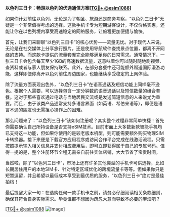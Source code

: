**以色列三日卡：畅游以色列的优选通信方案[[TG💪+ @esim1088](https://t.me/s/esim1088)]**

如果你计划前往以色列，无论是为了朝圣、旅游还是商务考察，“以色列三日卡”无疑是一个非常值得考虑的选择。这款手机卡专为短期游客设计，不仅价格实惠，还能让你在以色列境内享受高速稳定的网络服务，让旅程更加便捷与愉快。

首先，让我们来聊聊“以色列三日卡”的核心优势——流量无忧。对于现代人来说，无论是在社交媒体上分享旅行照片，还是使用导航软件查找景点位置，都离不开网络的支持。而这款卡提供的流量套餐完全能够满足你的日常需求。通常情况下，一张三日卡会包含每天至少1GB的高速数据流量，这意味着你可以随时随地刷视频、查资料或者与家人朋友保持联系。此外，在部分套餐中还可能额外赠送国际漫游功能，这样即便你离开以色列前往周边国家，也能继续享受稳定的上网体验。

除了流量方面表现出色外，“以色列三日卡”在语音通话及短信功能上同样毫不逊色。根据个人需要，可以选择包含一定分钟数的语音通话以及短信数量的组合套餐。这对于那些喜欢通过电话与当地居民交流或是发送简短信息的人来说尤为重要。而且，由于该类产品通常支持多语言界面（如英语、希伯来语等），即便是语言不通的朋友也无需担心操作上的困难。

那么问题来了：“以色列三日卡”该如何注册呢？其实整个过程非常简单快捷！首先你需要确认自己所持设备是否支持eSIM技术。目前市面上大多数新款智能手机均已支持这一功能，但如果你使用的是较老版本机型，则可能需要额外购买物理SIM卡转换器。接下来便是下载官方应用程序或访问合作平台完成在线激活流程。只需按照提示输入相关信息并支付相应费用后，即可立即获得属于自己的专属号码。值得一提的是，整个注册环节全程无需亲自前往实体店铺，大大节省了宝贵时间。

当然啦，除了“以色列三日卡”，市场上还有许多其他类型的手机卡可供选择，比如长期居住用户的本地SIM卡、针对特定区域优化的跨境流量卡等等。但如果你只是短暂逗留，并且希望以最低成本享受到最优质的服务，“以色列三日卡”绝对是最佳拍档！

最后提醒大家一句：在选购任何一款手机卡之前，请务必仔细阅读相关条款细则，确保其符合自身实际需求。毕竟谁都不想因为疏忽大意而导致不必要的麻烦吧？

[[TG💪+ @esim1088](https://t.me/s/esim1088) ![Image](https://i.postimg.cc/4NQfJmqS/Snipaste-2025-05-13-00-14-12.png)]